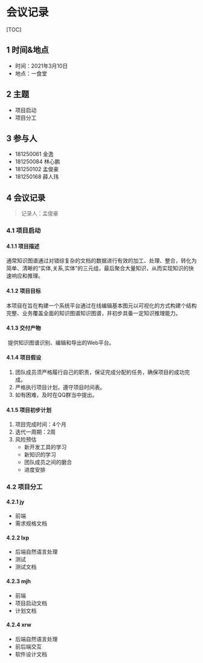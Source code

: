 # 会议记录

[TOC]

## 1 时间&地点

- 时间：2021年3月10日
- 地点：一食堂

## 2 主题

- 项目启动
- 项目分工

## 3 参与人

- 181250061 金逸
- 181250084 林心鹏
- 181250102 孟俊豪
- 181250168 薛人玮

## 4 会议记录

> 记录人：孟俊豪

### 4.1 项目启动

#### 4.1.1 项目描述

​		通常知识图谱通过对错综复杂的文档的数据进行有效的加工、处理、整合，转化为简单、清晰的“实体,关系,实体”的三元组，最后聚合大量知识，从而实现知识的快速响应和推理。

#### 4.1.2 项目目标

​		本项目在旨在构建一个系统平台通过在线编辑基本图元以可视化的方式构建个结构完整、业务覆盖全面的知识图谱知识图谱，并初步具备一定知识推理能力。

#### 4.1.3 交付产物

​		提供知识图谱识别、编辑和导出的Web平台。

#### 4.1.4 项目假设

1. 团队成员须严格履行自己的职责，保证完成分配的任务，确保项目的成功完成。
2. 严格执行项目计划，遵守项目时间表。
3. 如有困难，及时在QQ群当中提出。

#### 4.1.5 项目初步计划

1. 项目完成时间：4个月
2. 迭代一周期：2周
3. 风险预估
   - 新开发工具的学习
   - 新知识的学习
   - 团队成员之间的磨合
   - 进度安排

### 4.2 项目分工

#### 4.2.1 jy

- 前端
- 需求规格文档

#### 4.2.2 lxp

- 后端自然语言处理
- 测试
- 测试文档

#### 4.2.3 mjh

- 前端
- 项目启动文档
- 计划文档

#### 4.2.4 xrw

- 后端自然语言处理
- 前后端交互
- 软件设计文档
